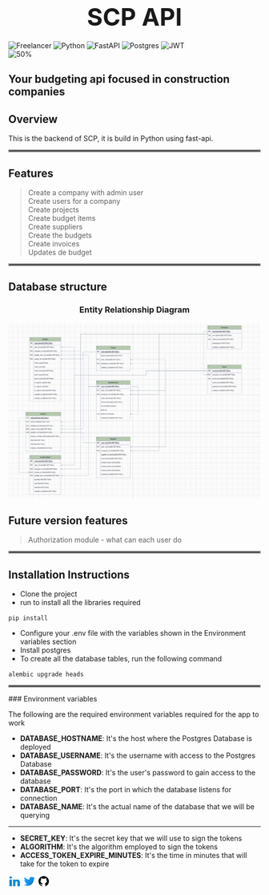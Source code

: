 # <center style="font-size: 3rem;">**SCP API**</center>
![Freelancer](https://img.shields.io/badge/Freelancer-29B2FE?style=for-the-badge&logo=Freelancer&logoColor=white)
![Python](https://img.shields.io/badge/python-3670A0?style=for-the-badge&logo=python&logoColor=ffdd54)
![FastAPI](https://img.shields.io/badge/FastAPI-005571?style=for-the-badge&logo=fastapi)
![Postgres](https://img.shields.io/badge/postgres-%23316192.svg?style=for-the-badge&logo=postgresql&logoColor=white)
![JWT](https://img.shields.io/badge/JWT-black?style=for-the-badge&logo=JSON%20web%20tokens)
\
![50%](https://progress-bar.dev/30)
## Your budgeting api focused in construction companies
## Overview
This is the backend of SCP, it is build in Python using fast-api.

<hr style="border: 2px solid gray;" />

## Features

> Create a company with admin user\
> Create users for a company\
> Create projects\
> Create budget items\
> Create suppliers\
> Create the budgets\
> Create invoices\
> Updates de budget 
<hr style="border: 2px solid gray;" />

## Database structure

### <center>Entity Relationship Diagram</center>
![Entity Relationship Diagram](./images/entity-relationship.png)

## Future version features

> Authorization module - what can each user do
<hr style="border: 2px solid gray;" />

## Installation Instructions

- Clone the project
- run to install all the libraries required
```
pip install
``` 
- Configure your .env file with the variables shown in the Environment variables section 
- Install postgres
- To create all the database tables, run the following command
```
alembic upgrade heads
``` 
<hr style="border: 2px solid gray;" />
### Environment variables

The following are the required environment variables required for the app to
work

- **DATABASE_HOSTNAME**: It's the host where the Postgres Database is deployed
- **DATABASE_USERNAME**:  It's the username with access to the Postgres Database
- **DATABASE_PASSWORD**:  It's the user's password to gain access to the database
- **DATABASE_PORT**:  It's the port in which the database listens for connection
- **DATABASE_NAME**: It's the actual name of the database that we will be querying
---
- **SECRET_KEY**: It's the secret key that we will use to sign the tokens
- **ALGORITHM**: It's the algorithm employed to sign the tokens
- **ACCESS_TOKEN_EXPIRE_MINUTES**: It's the time in minutes that will take for the token to expire

[<img src="./images/icons8-linkedin-2-48.png" alt="LinkedIn" width="25" />](https://www.linkedin.com/in/andres-court-benitez-11ab6613b)
[<img src="./images/icons8-twitter-48.png" alt="Twitter" width="25" />](https://twitter.com/alcb1310)
[<img src="./images/icons8-github-48.png" alt="Git Hub" width="25" />](https://github.com/alcb1310)
